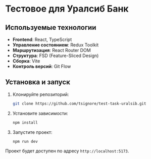 # Тестовое для Уралсиб Банк

## Используемые технологии

- **Frontend**: React, TypeScript
- **Управление состоянием**: Redux Toolkit
- **Маршрутизация**: React Router DOM
- **Структура**: FSD (Feature-Sliced Design)
- **Сборка**: Vite
- **Контроль версий**: Git Flow

## Установка и запуск

1. Клонируйте репозиторий:

   ```bash
   git clone https://github.com/tsignore/test-task-uralsib.git
   ```

2. Установите зависимости:

   ```bash
   npm install
   ```

3. Запустите проект:

   ```bash
   npm run dev
   ```

Проект будет доступен по адресу `http://localhost:5173`.
